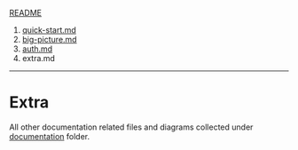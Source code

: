 [README](./README.md)
1. [quick-start.md](./quick-start.md)
2. [big-picture.md](./big-picture.md)
3. [auth.md](./auth.md)
4. extra.md

---

# Extra
All other documentation related files and diagrams collected under [documentation](./documentation) folder.
